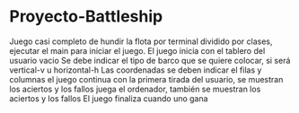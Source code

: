 # Proyecto-Battleship
Juego casi completo de hundir la flota por terminal dividido por clases, ejecutar el main para iniciar el juego.
El juego inicia con el tablero del usuario vacio
Se debe indicar el tipo de barco que se quiere colocar, si será vertical-v u horizontal-h
Las coordenadas se deben indicar el filas y columnas
el juego continua con la primera tirada del usuario, se muestran los aciertos y los fallos
juega el ordenador, también se muestran los aciertos y los fallos
El juego finaliza cuando uno gana
